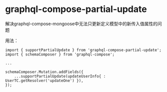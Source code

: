 # graphql-compose-partial-update

解决graphql-compose-mongoose中无法只更新定义模型中的新传入值属性的问题


用法：
```
import { supportPartialUpdate } from 'graphql-compose-partial-update';
import { schemaComposer } from 'graphql-compose';

...

schemaComposer.Mutation.addFields({
    ...supportPartialUpdate(updateUserInfo{ : UserTC.getResolver('updateOne') }),
});
```